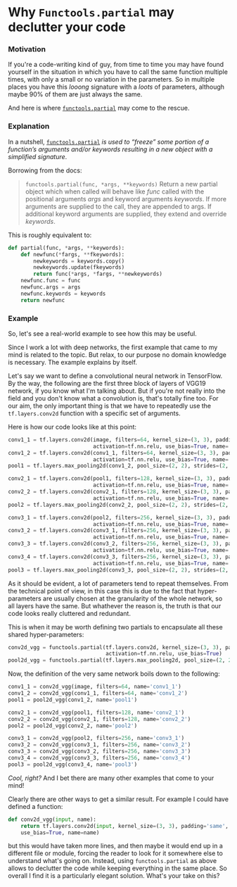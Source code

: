 # Why `Functools.partial` may declutter your code

### Motivation
If you're a code-writing kind of guy, from time to time you may have found yourself in the situation in which you have to call the same function multiple times, with only a small or no variation in the parameters. So in multiple places you have this *looong* signature with a *loots* of parameters, although maybe 90% of them are just always the same.

And here is where [`functools.partial`](https://docs.python.org/3/library/functools.html#functools.partial) may come to the rescue.

### Explanation

In a nutshell, [`functools.partial`](https://docs.python.org/3/library/functools.html#functools.partial) *is used to “freeze” some portion of a function’s arguments and/or keywords resulting in a new object 
with a simplified signature*.

Borrowing from the docs:
> `functools.partial(func, *args, **keywords)` Return a new partial object which when called will behave like *func* called with the positional arguments *args* and keyword arguments *keywords*. If more arguments are supplied to the call, they are appended to args. If additional keyword arguments are supplied, they extend and override *keywords*.

This is roughly equivalent to:
```python
def partial(func, *args, **keywords):
    def newfunc(*fargs, **fkeywords):
        newkeywords = keywords.copy()
        newkeywords.update(fkeywords)
        return func(*args, *fargs, **newkeywords)
    newfunc.func = func
    newfunc.args = args
    newfunc.keywords = keywords
    return newfunc
```

### Example 

So, let's see a real-world example to see how this may be useful.

Since I work a lot with deep networks, the first example that came to my mind is related to the topic. But relax, to our purpose no domain knowledge is necessary. The example explains by itself.

Let's say we want to define a convolutional neural network in TensorFlow. By the way, the following are the first three block of layers of VGG19 network, if you know what I'm talking about. But if you're not really into the field and you don't know what a convolution is, that's totally fine too. For our aim, the only important thing is that we have to repeatedly use the `tf.layers.conv2d` function with a specific set of arguments.

Here is how our code looks like at this point:
```python
conv1_1 = tf.layers.conv2d(image, filters=64, kernel_size=(3, 3), padding='same',
                           activation=tf.nn.relu, use_bias=True, name='conv1_1')
conv1_2 = tf.layers.conv2d(conv1_1, filters=64, kernel_size=(3, 3), padding='same',
                           activation=tf.nn.relu, use_bias=True, name='conv1_2')
pool1 = tf.layers.max_pooling2d(conv1_2, pool_size=(2, 2), strides=(2, 2), padding='same', name='pool1')

conv2_1 = tf.layers.conv2d(pool1, filters=128, kernel_size=(3, 3), padding='same',
                           activation=tf.nn.relu, use_bias=True, name='conv2_1')
conv2_2 = tf.layers.conv2d(conv2_1, filters=128, kernel_size=(3, 3), padding='same',
                           activation=tf.nn.relu, use_bias=True, name='conv2_2')
pool2 = tf.layers.max_pooling2d(conv2_2, pool_size=(2, 2), strides=(2, 2), padding='same', name='pool2')

conv3_1 = tf.layers.conv2d(pool2, filters=256, kernel_size=(3, 3), padding='same',
                           activation=tf.nn.relu, use_bias=True, name='conv3_1')
conv3_2 = tf.layers.conv2d(conv3_1, filters=256, kernel_size=(3, 3), padding='same',
                           activation=tf.nn.relu, use_bias=True, name='conv3_2')
conv3_3 = tf.layers.conv2d(conv3_2, filters=256, kernel_size=(3, 3), padding='same',
                           activation=tf.nn.relu, use_bias=True, name='conv3_3')
conv3_4 = tf.layers.conv2d(conv3_3, filters=256, kernel_size=(3, 3), padding='same',
                           activation=tf.nn.relu, use_bias=True, name='conv3_4')
pool3 = tf.layers.max_pooling2d(conv3_3, pool_size=(2, 2), strides=(2, 2), padding='same', name='pool3')
```
As it should be evident, a lot of parameters tend to repeat themselves. From the technical point of view, in this case this is due to the fact that hyper-parameters are usually chosen at the granularity of the whole network, so all layers have the same. But whathever the reason is, the truth is that our code looks really cluttered and redundant.

This is when it may be worth defining two partials to encapsulate all these shared hyper-parameters:

```python
conv2d_vgg = functools.partial(tf.layers.conv2d, kernel_size=(3, 3), padding='same',
                               activation=tf.nn.relu, use_bias=True)
pool2d_vgg = functools.partial(tf.layers.max_pooling2d, pool_size=(2, 2), strides=(2, 2), padding='same')
```

Now, the definition of the very same network boils down to the following:

```python
conv1_1 = conv2d_vgg(image, filters=64, name='conv1_1')
conv1_2 = conv2d_vgg(conv1_1, filters=64, name='conv1_2')
pool1 = pool2d_vgg(conv1_2, name='pool1')

conv2_1 = conv2d_vgg(pool1, filters=128, name='conv2_1')
conv2_2 = conv2d_vgg(conv2_1, filters=128, name='conv2_2')
pool2 = pool2d_vgg(conv2_2, name='pool2')

conv3_1 = conv2d_vgg(pool2, filters=256, name='conv3_1')
conv3_2 = conv2d_vgg(conv3_1, filters=256, name='conv3_2')
conv3_3 = conv2d_vgg(conv3_2, filters=256, name='conv3_3')
conv3_4 = conv2d_vgg(conv3_3, filters=256, name='conv3_4')
pool3 = pool2d_vgg(conv3_4, name='pool3')
```

*Cool, right?* And I bet there are many other examples that come to your mind!

Clearly there are other ways to get a similar result. For example I could have defined a function:
```python
def conv2d_vgg(input, name):
    return tf.layers.conv2d(input, kernel_size=(3, 3), padding='same', activation=tf.nn.relu,
    use_bias=True, name=name)
```
but this would have taken more lines, and then maybe it would end up in a different file or module, forcing the reader to look for it somewhere else to understand what's going on. Instead, using `functools.partial` as above allows to declutter the code while keeping everything in the same place. So overall I find it is a particularly elegant solution. What's your take on this?
